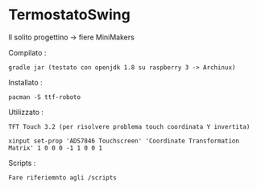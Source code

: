 # TermostatoSwing

Il solito progettino -> fiere MiniMakers

Compilato :

	gradle jar (testato con openjdk 1.8 su raspberry 3 -> Archinux)

Installato :

	pacman -S ttf-roboto

Utilizzato :

	TFT Touch 3.2 (per risolvere problema touch coordinata Y invertita)

	xinput set-prop 'ADS7846 Touchscreen' 'Coordinate Transformation Matrix' 1 0 0 0 -1 1 0 0 1
	
Scripts :

	Fare riferiemnto agli /scripts
	
